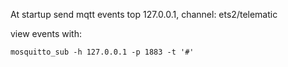 
At startup send mqtt events top 127.0.0.1, channel: ets2/telematic

view events with:

    mosquitto_sub -h 127.0.0.1 -p 1883 -t '#'
